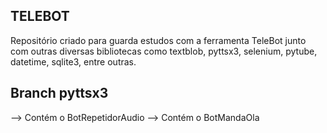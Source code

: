 ## TELEBOT
Repositório criado para guarda estudos com a ferramenta 
TeleBot junto com outras diversas bibliotecas como textblob, pyttsx3, selenium, pytube, datetime, sqlite3, entre outras.

## Branch pyttsx3
--> Contém o BotRepetidorAudio
--> Contém o BotMandaOla

